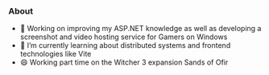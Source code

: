 ### About

- 🔭 Working on improving my ASP.NET knowledge as well as developing a screenshot and video hosting service for Gamers on Windows
- 🌱 I’m currently learning about distributed systems and frontend technologies like Vite
- 😄 Working part time on the Witcher 3 expansion Sands of Ofir





<!--
**Jakub1310/Jakub1310** is a ✨ _special_ ✨ repository because its `README.md` (this file) appears on your GitHub profile.

Here are some ideas to get you started:

- 🔭 I’m currently working on ...
- 🌱 I’m currently learning ...
- 👯 I’m looking to collaborate on ...
- 🤔 I’m looking for help with ...
- 💬 Ask me about ...
- 📫 How to reach me: ...
- 😄 Pronouns: ...
- ⚡ Fun fact: ...
-->
